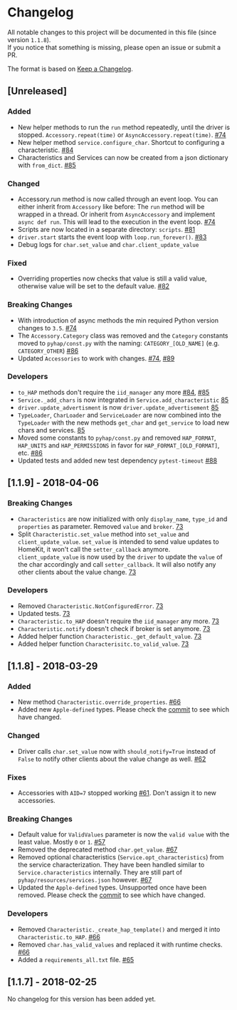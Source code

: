# Changelog

All notable changes to this project will be documented in this file (since version `1.1.8`).  
If you notice that something is missing, please open an issue or submit a PR.

The format is based on [Keep a Changelog](http://keepachangelog.com/en/1.0.0/).


## [Unreleased]

### Added
- New helper methods to run the `run` method repeatedly, until the driver is stopped. `Accessory.repeat(time)` or `AsyncAccessory.repeat(time)`. [#74](https://github.com/ikalchev/HAP-python/pull/74)
- New helper method `service.configure_char`. Shortcut to configuring a characteristic. [#84](https://github.com/ikalchev/HAP-python/pull/84)
- Characteristics and Services can now be created from a json dictionary with `from_dict`. [#85](https://github.com/ikalchev/HAP-python/pull/85)

### Changed
- Accessory.run method is now called through an event loop. You can either inherit from `Accessory` like before: The `run` method will be wrapped in a thread. Or inherit from `AsyncAccessory` and implement `async def run`. This will lead to the execution in the event loop. [#74](https://github.com/ikalchev/HAP-python/pull/74)
- Scripts are now located in a separate directory: `scripts`. [#81](https://github.com/ikalchev/HAP-python/pull/81)
- `driver.start` starts the event loop with `loop.run_forever()`. [#83](https://github.com/ikalchev/HAP-python/pull/83)
- Debug logs for `char.set_value` and `char.client_update_value`

### Fixed
- Overriding properties now checks that value is still a valid value, otherwise value will be set to the default value. [#82](https://github.com/ikalchev/HAP-python/pull/82)

### Breaking Changes
- With introduction of async methods the min required Python version changes to `3.5`. [#74](https://github.com/ikalchev/HAP-python/pull/74)
- The `Accessory.Category` class was removed and the `Category` constants moved to `pyhap/const.py` with the naming: `CATEGORY_[OLD_NAME]` (e.g. `CATEGORY_OTHER`) [#86](https://github.com/ikalchev/HAP-python/pull/86)
- Updated `Accessories` to work with changes. [#74](https://github.com/ikalchev/HAP-python/pull/74), [#89](https://github.com/ikalchev/HAP-python/pull/89)

### Developers
- `to_HAP` methods don't require the `iid_manager` any more [#84](https://github.com/ikalchev/HAP-python/pull/84), [#85](https://github.com/ikalchev/HAP-python/pull/85)
- `Service._add_chars` is now integrated in `Service.add_characteristic` [85](https://github.com/ikalchev/HAP-python/pull/85)
- `driver.update_advertisment` is now `driver.update_advertisement` [85](https://github.com/ikalchev/HAP-python/pull/85)
- `TypeLoader`, `CharLoader` and `ServiceLoader` are now combined into the `TypeLoader` with the new methods `get_char` and `get_service` to load new chars and services. [85](https://github.com/ikalchev/HAP-python/pull/85)
- Moved some constants to `pyhap/const.py` and removed `HAP_FORMAT`, `HAP_UNITS` and `HAP_PERMISSIONS` in favor for `HAP_FORMAT_[OLD_FORMAT]`, etc. [#86](https://github.com/ikalchev/HAP-python/pull/86)
- Updated tests and added new test dependency `pytest-timeout` [#88](https://github.com/ikalchev/HAP-python/pull/88)



## [1.1.9] - 2018-04-06

### Breaking Changes
- `Characteristics` are now initialized with only `display_name`, `type_id` and `properties` as parameter. Removed `value` and `broker`. [73](https://github.com/ikalchev/HAP-python/pull/73)
- Split `Characteristic.set_value` method into `set_value` and `client_update_value`. `set_value` is intended to send value updates to HomeKit, it won't call the `setter_callback` anymore. `client_update_value` is now used by the `driver` to update the `value` of the char accordingly and call `setter_callback`. It will also notify any other clients about the value change. [73](https://github.com/ikalchev/HAP-python/pull/73)

### Developers
- Removed `Characteristic.NotConfiguredError`. [73](https://github.com/ikalchev/HAP-python/pull/73)
- Updated tests. [73](https://github.com/ikalchev/HAP-python/pull/73)
- `Characteristic.to_HAP` doesn't require the `iid_manager` any more. [73](https://github.com/ikalchev/HAP-python/pull/73)
- `Characteristic.notify` doesn't check if broker is set anymore. [73](https://github.com/ikalchev/HAP-python/pull/73)
- Added helper function `Characteristic._get_default_value`. [73](https://github.com/ikalchev/HAP-python/pull/73)
- Added helper function `Characterisitc.to_valid_value`. [73](https://github.com/ikalchev/HAP-python/pull/73)



## [1.1.8] - 2018-03-29

### Added
- New method `Characteristic.override_properties`. [#66](https://github.com/ikalchev/HAP-python/pull/62)
- Added new `Apple-defined` types. Please check the [commit](https://github.com/ikalchev/HAP-python/commit/eaccedb8ba5a5a90b71584a477a19aa099e3cf8f) to see which have changed.

### Changed
- Driver calls `char.set_value` now with `should_notify=True` instead of `False` to notify other clients about the value change as well. [#62](https://github.com/ikalchev/HAP-python/pull/62)

### Fixes
- Accessories with `AID=7` stopped working [#61](https://github.com/ikalchev/HAP-python/pull/61). Don't assign it to new accessories.

### Breaking Changes
- Default value for `ValidValues` parameter is now the `valid value` with the least value. Mostly `0` or `1`. [#57](https://github.com/ikalchev/HAP-python/pull/57)
- Removed the deprecated method `char.get_value`. [#67](https://github.com/ikalchev/HAP-python/pull/67)
- Removed optional characteristics (`Service.opt_characteristics`) from the service characterization. They have been handled similar to `Service.characteristics` internally. They are still part of `pyhap/resources/services.json` however. [#67](https://github.com/ikalchev/HAP-python/pull/67)
- Updated the `Apple-defined` types. Unsupported once have been removed. Please check the [commit](https://github.com/ikalchev/HAP-python/commit/eaccedb8ba5a5a90b71584a477a19aa099e3cf8f) to see which have changed.

### Developers
- Removed `Characteristic._create_hap_template()` and merged it into `Characteristic.to_HAP`. [#66](https://github.com/ikalchev/HAP-python/pull/66)
- Removed `char.has_valid_values` and replaced it with runtime checks. [#66](https://github.com/ikalchev/HAP-python/pull/66)
- Added a `requirements_all.txt` file. [#65](https://github.com/ikalchev/HAP-python/pull/65)



## [1.1.7] - 2018-02-25

No changelog for this version has been added yet.
